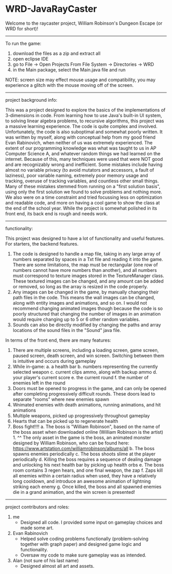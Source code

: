 # WRD-JavaRayCaster

Welcome to the raycaster project, William Robinson's Dungeon Escape (or WRD for short)!

---------------------------------------------------------------------------------------------------------------------------------------------------------------------------------------------------------------------------------------------------------------------------------------------------------------------------------

To run the game:
1. download the files as a zip and extract all
2. open eclipse IDE
3. go to File -> Open Projects From File System -> Directories -> WRD
4. in the Main package, select the Main.java file and run

NOTE: screen size may effect mouse usage and compatibility, you may experience a glitch with the mouse moving off of the screen.

---------------------------------------------------------------------------------------------------------------------------------------------------------------------------------------------------------------------------------------------------------------------------------------------------------------------------------

project background info:

This was a project designed to explore the basics of the implementations of 3-dimensions in code. From learning how to use Java's built-in UI system, to solving linear algebra problems, to recursive algorithms, this project was a massive learning experience. The code is quite complex and involved. Unfortunately, the code is also suboptimal and somewhat poorly written. It was written by myself, along with conceptual help from my good friend Evan Rabinovich, when neither of us was extremely experienced. The extent of our programming knowledge was what was taught to us in AP Computer Science A, and whatever random things we had learned on the internet. Because of this, many techniques were used that were NOT good and are recognizably wrong and inefficient. Some mistakes include having almost no variable privacy (to avoid mutators and accessors, a fault of laziness), poor variable naming, extremely poor memory usage and tracking, overuse of tracking variables, and countless other small things. Many of these mistakes stemmed from running on a "first solution basis", using only the first solution we found to solve problems and nothing more. We also were on a time constraint and tried focussing less on optimization and readable code, and more on having a cool game to show the class at the end of the school year. While the project is somewhat polished in its front end, its back end is rough and needs work.

----------------------------------------------------------------------------------------------------------------------------------------------------------------------------------------------------------------------------------------------------------------------------------------------------------------------------------------

functionality:

This project was designed to have a lot of functionality and useful features. For starters, the backend features. 
1. The code is designed to handle a map file, taking in any large array of numbers separated by spaces in a Txt file and reading it into the game. There are some limitations, the map must be rectangular (one row of numbers cannot have more numbers than another), and all numbers must correspond to texture images stored in the TextureManager class. These textured images can be changed, and any amount can be added or removed, so long as the array is resized in the code properly.
2. Any images can be changed in the game, by manually changing their path files in the code. This means the wall images can be changed, along with entity images and animations, and so on. I would not recommend changing animated images though because the code is so poorly structured that changing the number of images in an animation would require changing up to 5 or 6 other random variables.
3. Sounds can also be directly modified by changing the paths and array locations of the sound files in the "Sound" java file.

In terms of the front end, there are many features:

1. There are multiple screens, including a loading screen, game screen, paused screen, death screen, and win screen. Switching between them is intuitive and occurs during gameplay
2. While in-game:
      a. a health bar
      b. numbers representing the currently selected weapon
      c. current clips ammo, along with backup ammo
      d. your player's current score
      e. the current round
      f. the number of enemies left in the round
3. Doors must be opened to progress in the game, and can only be opened after completing progressively difficult rounds. These doors lead to separate "rooms" where new enemies spawn
4. Wnimated enemies with death animations, running animations, and hit animations
5. Multiple weapons, picked up progressively throughout gameplay
6. Hearts that can be picked up to regenerate health
7. Boss fight!!!!
      a. The boss is "William Robinson", based on the name of the boss asset when downloaded online (William Robinson is the artist)
           1. ^^ The only asset in the game is the boss, an animated monster designed by William Robinson, who can be found here: https://www.artstation.com/williamrobinson/albums/all
      b. The boss spawns enemies periodically
      c. The boss shoots slime at the player periodically
      d. Killing the boss requires a sequence of dealing damage and unlocking his next health bar by picking up health orbs
      e. The boss room contains 3 regen hears, and one final weapon, the zap
      f. Zaps kill all enemies within a certain radius when used, they have a relatively long cooldown, and introduce an awesome animation of lightning striking each enemy
      g. Once killed, the boss and all spawned enemies die in a grand animation, and the win screen is presented!

----------------------------------------------------------------------------------------------------------------------------------------------------------------------------------------------------------------------------------------------------------------------------------------------------------------------------------------

project contributors and roles:
1. me
      - Designed all code. I provided some input on gameplay choices and made some art.
3. Evan Rabinovich
      - Helped solve coding problems functionally (problem-solving together with graph paper) and designed game logic and functionality.
      - Oversaw my code to make sure gameplay was as intended.
5. Alan (not sure of his last name)
      - Designed almost all art and assets.
